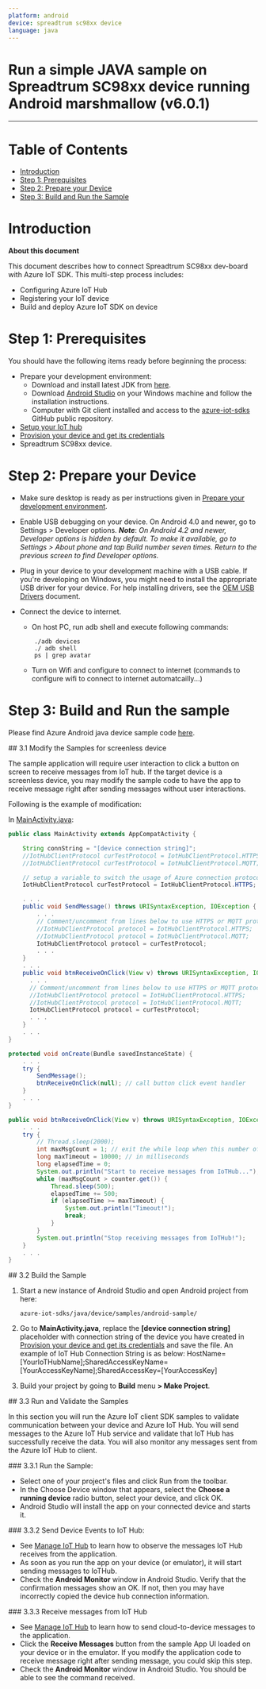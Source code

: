 ```yaml
---
platform: android
device: spreadtrum sc98xx device
language: java
---
```


Run a simple JAVA sample on Spreadtrum SC98xx device running Android marshmallow (v6.0.1)
===
---

# Table of Contents

-   [Introduction](#Introduction)
-   [Step 1: Prerequisites](#Prerequisites)
-   [Step 2: Prepare your Device](#PrepareDevice)
-   [Step 3: Build and Run the Sample](#Build)

<a name="Introduction"></a>
# Introduction

**About this document**

This document describes how to connect Spreadtrum SC98xx dev-board with Azure IoT SDK. This multi-step process includes:
-   Configuring Azure IoT Hub
-   Registering your IoT device
-   Build and deploy Azure IoT SDK on device

<a name="Prerequisites"></a>
# Step 1: Prerequisites

You should have the following items ready before beginning the process:

<a name="Setup_DevEnv"></a>
-   Prepare your development environment:
    -   Download and install latest JDK from [here](<http://www.oracle.com/technetwork/java/javase/downloads/index.html>).
    -   Download [Android Studio](<https://developer.android.com/studio/index.html>) on your Windows machine and follow the installation instructions.
    -   Computer with Git client installed and access to the [azure-iot-sdks](https://github.com/Azure/azure-iot-sdks) GitHub public repository.
-   [Setup your IoT hub][lnk-setup-iot-hub]
-   [Provision your device and get its credentials][lnk-manage-iot-hub]
-   Spreadtrum SC98xx device.

<a name="PrepareDevice"></a>
# Step 2: Prepare your Device

-   Make sure desktop is ready as per instructions given in [Prepare your development environment](#Setup_DevEnv).

-   Enable USB debugging on your device. On Android 4.0 and newer, go to Settings > Developer options.
    ***Note***: *On Android 4.2 and newer, Developer options is hidden by default. To make it available, go to Settings > About phone and tap Build number seven times. Return to the previous screen to find Developer options.*

-   Plug in your device to your development machine with a USB cable. If you're developing on Windows, you might need to install the appropriate USB driver for your device. For help installing drivers, see the [OEM USB Drivers](<https://developer.android.com/studio/run/oem-usb.html>) document.

-   Connect the device to internet.
    -   On host PC, run adb shell and execute following commands:
    ```
        ./adb devices
        ./ adb shell
        ps | grep avatar
    ```
    -   Turn on Wifi and configure to connect to internet (commands to configure wifi to connect to internet automatcailly...)

<a name="Build"></a>
# Step 3: Build and Run the sample

Please find Azure Android java device sample code [here][android-sample-code].

<a name="Step_3_1"/>
## 3.1 Modify the Samples for screenless device

The sample application will require user interaction to click a button on screen to receive messages from IoT hub. If the target device is a screenless device, you may modify the sample code to have the app to receive message right after sending messages without user interactions.

Following is the example of modification:

In [MainActivity.java][mainactivity-source-code]:
```java
public class MainActivity extends AppCompatActivity {

    String connString = "[device connection string]";
    //IotHubClientProtocol curTestProtocol = IotHubClientProtocol.HTTPS;
    //IotHubClientProtocol curTestProtocol = IotHubClientProtocol.MQTT;

    // setup a variable to switch the usage of Azure connection protocol globally.
    IotHubClientProtocol curTestProtocol = IotHubClientProtocol.HTTPS;

    . . .
    public void SendMessage() throws URISyntaxException, IOException {
        . . .
        // Comment/uncomment from lines below to use HTTPS or MQTT protocol
        //IotHubClientProtocol protocol = IotHubClientProtocol.HTTPS;
        //IotHubClientProtocol protocol = IotHubClientProtocol.MQTT;
        IotHubClientProtocol protocol = curTestProtocol;
        . . .
    }
    . . .
    public void btnReceiveOnClick(View v) throws URISyntaxException, IOException {
      . . .
      // Comment/uncomment from lines below to use HTTPS or MQTT protocol
      //IotHubClientProtocol protocol = IotHubClientProtocol.HTTPS;
      //IotHubClientProtocol protocol = IotHubClientProtocol.MQTT;
      IotHubClientProtocol protocol = curTestProtocol;
      . . .
    }
    . . .
}
```

```java
protected void onCreate(Bundle savedInstanceState) {
    . . .
    try {
        SendMessage();
        btnReceiveOnClick(null); // call button click event handler
    }
    . . .
}
```

```java
public void btnReceiveOnClick(View v) throws URISyntaxException, IOException {
    . . .
    try {
        // Thread.sleep(2000);
        int maxMsgCount = 1; // exit the while loop when this number of messages is received.
        long maxTimeout = 10000; // in milliseconds
        long elapsedTime = 0;
        System.out.println("Start to receive messages from IoTHub...");
        while (maxMsgCount > counter.get()) {
            Thread.sleep(500);
            elapsedTime += 500;
            if (elapsedTime >= maxTimeout) {
                System.out.println("Timeout!");
                break;
            }
        }
        System.out.println("Stop receiving messages from IoTHub!");
    }
    . . .
}
```

<a name="Step_3_2"/>
## 3.2 Build the Sample

1.  Start a new instance of Android Studio and open Android project from here:

        azure-iot-sdks/java/device/samples/android-sample/

2.  Go to **MainActivity.java**, replace the **[device connection string]** placeholder with connection string of the device you have created in [Provision your device and get its credentials][lnk-manage-iot-hub] and save the file.  An example of IoT Hub Connection String is as below:
         HostName=[YourIoTHubName];SharedAccessKeyName=[YourAccessKeyName];SharedAccessKey=[YourAccessKey]

3. Build your project by going to **Build** menu **> Make Project**.


<a name="Step_3_3"/>
## 3.3 Run and Validate the Samples

In this section you will run the Azure IoT client SDK samples to validate
communication between your device and Azure IoT Hub. You will send messages to the Azure IoT Hub service and validate that IoT Hub has successfully receive the data. You will also monitor any messages sent from the Azure IoT Hub to client.

<a name="Step_3_3_1"/>
### 3.3.1 Run the Sample:

-   Select one of your project's files and click Run  from the toolbar.
-   In the Choose Device window that appears, select the **Choose a running device** radio button, select your device, and click OK.
-   Android Studio will install the app on your connected device and starts it.

<a name="Step_3_3_2"/>
### 3.3.2 Send Device Events to IoT Hub:

-   See [Manage IoT Hub][lnk-manage-iot-hub] to learn how to observe the messages IoT Hub receives from the application.
-   As soon as you run the app on your device (or emulator), it will start sending messages to IoTHub.
-   Check the **Android Monitor** window  in Android Studio. Verify that the confirmation messages show an OK. If not, then you may have incorrectly copied the device hub connection information.

<a name="Step_3_3_3"/>
### 3.3.3 Receive messages from IoT Hub

-   See [Manage IoT Hub][lnk-manage-iot-hub] to learn how to send cloud-to-device messages to the application.
-   Click the **Receive Messages** button from the sample App UI loaded on your device or in the emulator. If you modify the application code to receive message right after sending message, you could skip this step.
-   Check the **Android Monitor** window in Android Studio. You should be able to see the command received.


[lnk-setup-iot-hub]: ../setup_iothub.md
[lnk-manage-iot-hub]: ../manage_iot_hub.md
[android-sample-code]: https://github.com/Azure/azure-iot-sdks/tree/master/java/device/samples/android-sample
[mainactivity-source-code]: https://github.com/Azure/azure-iot-sdks/blob/master/java/device/samples/android-sample/app/src/main/java/com/iothub/azure/microsoft/com/androidsample/MainActivity.java
